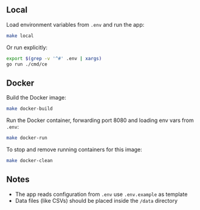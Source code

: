 ## Local

Load environment variables from `.env` and run the app:

```bash
make local
```

Or run explicitly:

```bash
export $(grep -v '^#' .env | xargs)
go run ./cmd/ce
```

## Docker

Build the Docker image:

```bash
make docker-build
```

Run the Docker container, forwarding port 8080 and loading env vars from `.env`:

```bash
make docker-run
```

To stop and remove running containers for this image:

```bash
make docker-clean
```

## Notes

* The app reads configuration from `.env` use `.env.example` as template
* Data files (like CSVs) should be placed inside the `/data` directory
